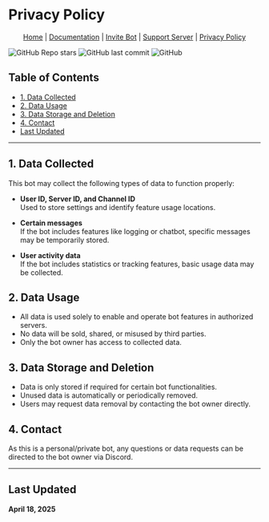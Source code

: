 # Privacy Policy

<p align="center">
  <a href="https://yourwebsite.com">Home</a> |
  <a href="https://yourwebsite.com/docs">Documentation</a> |
  <a href="https://discord.com/oauth2/authorize?client_id=1311666717281226832&permissions=8&integration_type=0&scope=bot">Invite Bot</a> |
  <a href="https://discord.gg/RuunxfUGnT">Support Server</a> |
  <a href="#privacy-policy">Privacy Policy</a>
</p>

![GitHub Repo stars](https://img.shields.io/github/stars/KnoxlyDev/Privacy-Policy-Bot-alya?style=social)
![GitHub last commit](https://img.shields.io/github/last-commit/KnoxlyDev/Privacy-Policy-Bot-alya)
![GitHub](https://img.shields.io/github/license/KnoxlyDev/Privacy-Policy-Bot-alya)

## Table of Contents
- [1. Data Collected](#1-data-collected)
- [2. Data Usage](#2-data-usage)
- [3. Data Storage and Deletion](#3-data-storage-and-deletion)
- [4. Contact](#4-contact)
- [Last Updated](#last-updated)

---

## 1. Data Collected
This bot may collect the following types of data to function properly:

- **User ID, Server ID, and Channel ID**  
  Used to store settings and identify feature usage locations.

- **Certain messages**  
  If the bot includes features like logging or chatbot, specific messages may be temporarily stored.

- **User activity data**  
  If the bot includes statistics or tracking features, basic usage data may be collected.

## 2. Data Usage
- All data is used solely to enable and operate bot features in authorized servers.  
- No data will be sold, shared, or misused by third parties.  
- Only the bot owner has access to collected data.

## 3. Data Storage and Deletion
- Data is only stored if required for certain bot functionalities.  
- Unused data is automatically or periodically removed.  
- Users may request data removal by contacting the bot owner directly.

## 4. Contact
As this is a personal/private bot, any questions or data requests can be directed to the bot owner via Discord.

---

## Last Updated
**April 18, 2025**
